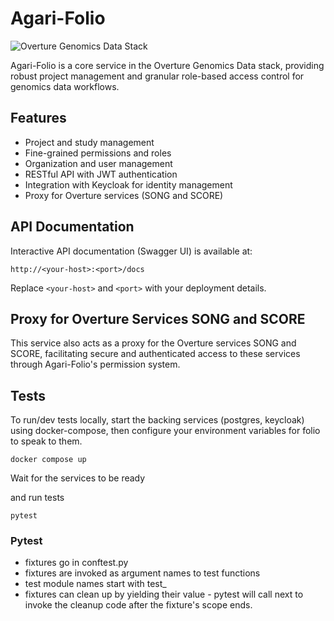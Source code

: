 

# Agari-Folio

![Overture Genomics Data Stack](overture-stack.svg)

Agari-Folio is a core service in the Overture Genomics Data stack, providing robust project management and granular role-based access control for genomics data workflows.

## Features
- Project and study management
- Fine-grained permissions and roles
- Organization and user management
- RESTful API with JWT authentication
- Integration with Keycloak for identity management
- Proxy for Overture services (SONG and SCORE)

## API Documentation

Interactive API documentation (Swagger UI) is available at:

```
http://<your-host>:<port>/docs
```

Replace `<your-host>` and `<port>` with your deployment details.

## Proxy for Overture Services SONG and SCORE

This service also acts as a proxy for the Overture services SONG and SCORE, facilitating secure and authenticated access to these services through Agari-Folio's permission system.

## Tests

To run/dev tests locally, start the backing services (postgres, keycloak) using docker-compose, then configure your environment variables for folio to speak to them.


```
docker compose up
```

Wait for the services to be ready

and run tests

```
pytest
```


### Pytest

- fixtures go in conftest.py
- fixtures are invoked as argument names to test functions
- test module names start with test_
- fixtures can clean up by yielding their value - pytest will call next to invoke the cleanup
  code after the fixture's scope ends.
